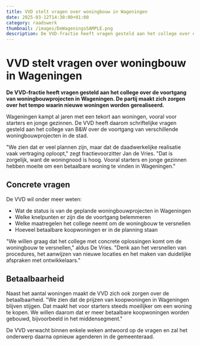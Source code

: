 ```yaml
---
title: VVD stelt vragen over woningbouw in Wageningen
date: 2025-03-12T14:30:00+01:00
category: raadswerk
thumbnail: /images/DeWageningsSAMPLE.png
description: De VVD-fractie heeft vragen gesteld aan het college over de voortgang van woningbouwprojecten in Wageningen. De partij maakt zich zorgen over het tempo waarin nieuwe woningen worden gerealiseerd.
---
```


# VVD stelt vragen over woningbouw in Wageningen

**De VVD-fractie heeft vragen gesteld aan het college over de voortgang van woningbouwprojecten in Wageningen. De partij maakt zich zorgen over het tempo waarin nieuwe woningen worden gerealiseerd.**

Wageningen kampt al jaren met een tekort aan woningen, vooral voor starters en jonge gezinnen. De VVD heeft daarom schriftelijke vragen gesteld aan het college van B&W over de voortgang van verschillende woningbouwprojecten in de stad.

"We zien dat er veel plannen zijn, maar dat de daadwerkelijke realisatie vaak vertraging oploopt," zegt fractievoorzitter Jan de Vries. "Dat is zorgelijk, want de woningnood is hoog. Vooral starters en jonge gezinnen hebben moeite om een betaalbare woning te vinden in Wageningen."

## Concrete vragen

De VVD wil onder meer weten:

- Wat de status is van de geplande woningbouwprojecten in Wageningen
- Welke knelpunten er zijn die de voortgang belemmeren
- Welke maatregelen het college neemt om de woningbouw te versnellen
- Hoeveel betaalbare koopwoningen er in de planning staan

"We willen graag dat het college met concrete oplossingen komt om de woningbouw te versnellen," aldus De Vries. "Denk aan het versnellen van procedures, het aanwijzen van nieuwe locaties en het maken van duidelijke afspraken met ontwikkelaars."

## Betaalbaarheid

Naast het aantal woningen maakt de VVD zich ook zorgen over de betaalbaarheid. "We zien dat de prijzen van koopwoningen in Wageningen blijven stijgen. Dat maakt het voor starters steeds moeilijker om een woning te kopen. We willen daarom dat er meer betaalbare koopwoningen worden gebouwd, bijvoorbeeld in het middensegment."

De VVD verwacht binnen enkele weken antwoord op de vragen en zal het onderwerp daarna opnieuw agenderen in de gemeenteraad.

